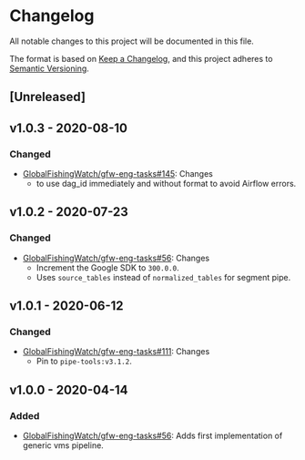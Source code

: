 # Changelog

All notable changes to this project will be documented in this file.

The format is based on [Keep a
Changelog](https://keepachangelog.com/en/1.0.0/), and this project adheres to
[Semantic Versioning](https://semver.org/spec/v2.0.0.html).

## [Unreleased]

## v1.0.3 - 2020-08-10

### Changed

* [GlobalFishingWatch/gfw-eng-tasks#145](https://github.com/GlobalFishingWatch/gfw-eng-tasks/issues/145): Changes
  * to use dag_id immediately and without format to avoid Airflow errors.

## v1.0.2 - 2020-07-23

### Changed

* [GlobalFishingWatch/gfw-eng-tasks#56](https://github.com/GlobalFishingWatch/gfw-eng-tasks/issues/56): Changes
  * Increment the Google SDK to `300.0.0`.
  * Uses `source_tables` instead of `normalized_tables` for segment pipe.

## v1.0.1 - 2020-06-12

### Changed

* [GlobalFishingWatch/gfw-eng-tasks#111](https://github.com/GlobalFishingWatch/gfw-eng-tasks/issues/111): Changes
  * Pin to `pipe-tools:v3.1.2`.

## v1.0.0 - 2020-04-14

### Added

* [GlobalFishingWatch/gfw-eng-tasks#56](https://github.com/GlobalFishingWatch/gfw-eng-tasks/issues/56): Adds
    first implementation of generic vms pipeline.

